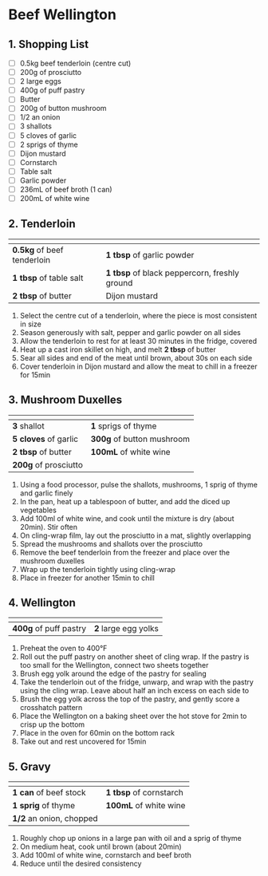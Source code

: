 # Beef Wellington

## 1. Shopping List
- [ ] 0.5kg beef tenderloin (centre cut)
- [ ] 200g of prosciutto
- [ ] 2 large eggs
- [ ] 400g of puff pastry
- [ ] Butter
- [ ] 200g of button mushroom
- [ ] 1/2 an onion
- [ ] 3 shallots
- [ ] 5 cloves of garlic
- [ ] 2 sprigs of thyme
- [ ] Dijon mustard
- [ ] Cornstarch
- [ ] Table salt
- [ ] Garlic powder
- [ ] 236mL of beef broth (1 can)
- [ ] 200mL of white wine

## 2. Tenderloin
|<!-- -->|<!-- -->|
|---|---|
| **0.5kg** of beef tenderloin | **1 tbsp** of garlic powder |
| **1 tbsp** of table salt | **1 tbsp** of black peppercorn, freshly ground |
| **2 tbsp** of butter | Dijon mustard |

1. Select the centre cut of a tenderloin, where the piece is most consistent in size
2. Season generously with salt, pepper and garlic powder on all sides
3. Allow the tenderloin to rest for at least 30 minutes in the fridge, covered
4. Heat up a cast iron skillet on high, and melt **2 tbsp** of butter
5. Sear all sides and end of the meat until brown, about 30s on each side
7. Cover tenderloin in Dijon mustard and allow the meat to chill in a freezer for 15min

## 3. Mushroom Duxelles
|<!-- -->|<!-- -->|
|---|---|
|**3** shallot|**1** sprigs of thyme|
|**5 cloves** of garlic|**300g** of button mushroom|
|**2 tbsp** of butter|**100mL** of white wine|
|**200g** of prosciutto||

1. Using a food processor, pulse the shallots, mushrooms, 1 sprig of thyme and garlic finely
2. In the pan, heat up a tablespoon of butter, and add the diced up vegetables
3. Add 100ml of white wine, and cook until the mixture is dry (about 20min). Stir often
4. On cling-wrap film, lay out the prosciutto in a mat, slightly overlapping
5. Spread the mushrooms and shallots over the prosciutto
6. Remove the beef tenderloin from the freezer and place over the mushroom duxelles
7. Wrap up the tenderloin tightly using cling-wrap
8. Place in freezer for another 15min to chill

## 4. Wellington
|<!-- -->|<!-- -->|
|---|---|
|**400g** of puff pastry|**2** large egg yolks|

1. Preheat the oven to 400°F
2. Roll out the puff pastry on another sheet of cling wrap. If the pastry is too small for the Wellington, connect two sheets together
3. Brush egg yolk around the edge of the pastry for sealing
4. Take the tenderloin out of the fridge, unwarp, and wrap with the pastry using the cling wrap. Leave about half an inch excess on each side to
5. Brush the egg yolk across the top of the pastry, and gently score a crosshatch pattern
6. Place the Wellington on a baking sheet over the hot stove for 2min to crisp up the bottom
7. Place in the oven for 60min on the bottom rack 
8. Take out and rest uncovered for 15min


## 5. Gravy
|<!-- -->|<!-- -->|
|---|---|
|**1 can** of beef stock|**1 tbsp** of cornstarch|
|**1 sprig** of thyme|**100mL** of white wine|
|**1/2** an onion, chopped||

1. Roughly chop up onions in a large pan with oil and a sprig of thyme
2. On medium heat, cook until brown (about 20min)
3. Add 100ml of white wine, cornstarch and beef broth
4. Reduce until the desired consistency
